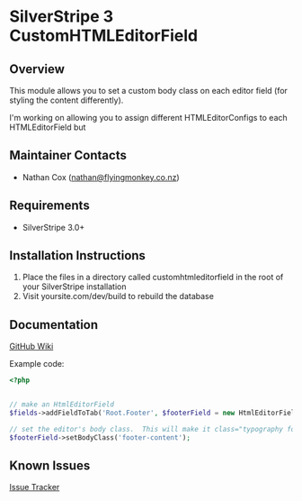 SilverStripe 3 CustomHTMLEditorField
===================================

Overview
--------------

This module allows you to set a custom body class on each editor field (for styling the content differently).

I'm working on allowing you to assign different HTMLEditorConfigs to each HTMLEditorField but 


Maintainer Contacts
-------------------
*  Nathan Cox (<nathan@flyingmonkey.co.nz>)


Requirements
------------
* SilverStripe 3.0+


Installation Instructions
-------------------------

1. Place the files in a directory called customhtmleditorfield in the root of your SilverStripe installation
2. Visit yoursite.com/dev/build to rebuild the database


Documentation
-------------
[GitHub Wiki](https://github.com/nathancox/silverstripe-customhtmleditorfield/wiki)


Example code:
```php
<?php


// make an HtmlEditorField
$fields->addFieldToTab('Root.Footer', $footerField = new HtmlEditorField('FooterText', 'Footer'));

// set the editor's body class.  This will make it class="typography footer-content"
$footerField->setBodyClass('footer-content');

```


Known Issues
------------
[Issue Tracker](https://github.com/nathancox/silverstripe-customhtmleditorfield/issues)